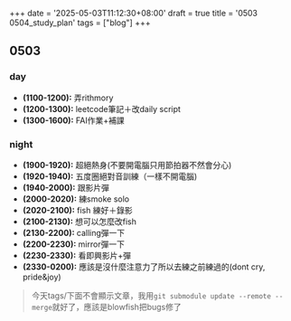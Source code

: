 +++
date = '2025-05-03T11:12:30+08:00'
draft = true
title = '0503 0504_study_plan'
tags = ["blog"]
+++
## 0503
### day
- **(1100-1200):** 弄rithmory
- **(1200-1300):** leetcode筆記＋改daily script
- **(1300-1600):** FAI作業+補課
### night
- **(1900-1920):** 超絕熱身(不要開電腦只用節拍器不然會分心)
- **(1920-1940):** 五度圈絕對音訓練（一樣不開電腦)
- **(1940-2000):** 跟影片彈
- **(2000-2020):** 練smoke solo
- **(2020-2100):** fish 練好＋錄影
- **(2100-2130):** 想可以怎麼改fish
- **(2130-2200):** calling彈一下
- **(2200-2230):** mirror彈一下
- **(2230-2330):** 看即興影片+彈
- **(2330-0200):** 應該是沒什麼注意力了所以去練之前練過的(dont cry, pride&joy)

> 今天tags/下面不會顯示文章，我用`git submodule update --remote --merge`就好了，應該是blowfish把bugs修了

